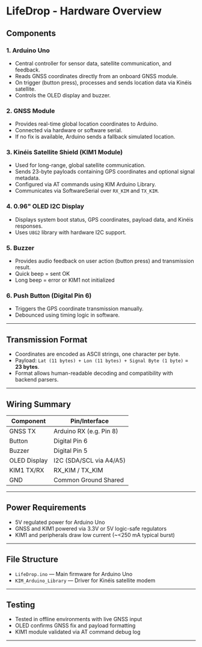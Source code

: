 # LifeDrop - Hardware Overview

## Components

### 1. **Arduino Uno**

* Central controller for sensor data, satellite communication, and feedback.
* Reads GNSS coordinates directly from an onboard GNSS module.
* On trigger (button press), processes and sends location data via Kinéis satellite.
* Controls the OLED display and buzzer.

### 2. **GNSS Module**

* Provides real-time global location coordinates to Arduino.
* Connected via hardware or software serial.
* If no fix is available, Arduino sends a fallback simulated location.

### 3. **Kinéis Satellite Shield (KIM1 Module)**

* Used for long-range, global satellite communication.
* Sends 23-byte payloads containing GPS coordinates and optional signal metadata.
* Configured via AT commands using KIM Arduino Library.
* Communicates via SoftwareSerial over `RX_KIM` and `TX_KIM`.

### 4. **0.96" OLED I2C Display**

* Displays system boot status, GPS coordinates, payload data, and Kinéis responses.
* Uses `U8G2` library with hardware I2C support.

### 5. **Buzzer**

* Provides audio feedback on user action (button press) and transmission result.
* Quick beep = sent OK
* Long beep = error or KIM1 not initialized

### 6. **Push Button (Digital Pin 6)**

* Triggers the GPS coordinate transmission manually.
* Debounced using timing logic in software.

---

## Transmission Format

* Coordinates are encoded as ASCII strings, one character per byte.
* Payload: `Lat (11 bytes) + Lon (11 bytes) + Signal Byte (1 byte)` = **23 bytes**.
* Format allows human-readable decoding and compatibility with backend parsers.

---

## Wiring Summary

| Component    | Pin/Interface           |
| ------------ | ----------------------- |
| GNSS TX      | Arduino RX (e.g. Pin 8) |
| Button       | Digital Pin 6           |
| Buzzer       | Digital Pin 5           |
| OLED Display | I2C (SDA/SCL via A4/A5) |
| KIM1 TX/RX   | RX\_KIM / TX\_KIM       |
| GND          | Common Ground Shared    |

---

## Power Requirements

* 5V regulated power for Arduino Uno
* GNSS and KIM1 powered via 3.3V or 5V logic-safe regulators
* KIM1 and peripherals draw low current (\~<250 mA typical burst)

---

## File Structure

* `LifeDrop.ino` — Main firmware for Arduino Uno
* `KIM_Arduino_Library` — Driver for Kinéis satellite modem

---

## Testing

* Tested in offline environments with live GNSS input
* OLED confirms GNSS fix and payload formatting
* KIM1 module validated via AT command debug log

---
